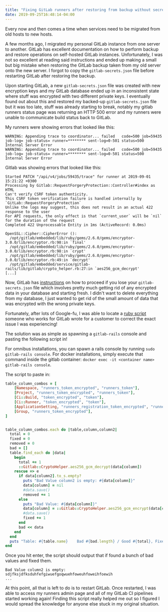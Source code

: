 ```yaml
---
title: "Fixing GitLab runners after restoring from backup without secrets with minimal data loss"
date: 2019-09-25T16:48:14-04:00
---
```


Every now and then comes a time when services need to be migrated from old hosts to new hosts.

A few months ago, I migrated my personal GitLab instance from one server to another. GitLab has excellent documentation on how to perform backup and restore operations on self-hosted GitLab instances. Unfortunately, I was not so excellent at reading said instructions and ended up making a small but big mistake when restoring the GitLab backup taken from my old server onto the new server. I forgot to copy the `gitlab-secrets.json` file before restarting GitLab after restoring the backup.

Upon starting GitLab, a new `gitlab-secrets.json` file was created with new encryption keys and my GitLab database ended up in an inconsistent state where stuff was encrypted with two different private keys. I eventually found out about this and restored my backed-up `gitlab-secrets.json` file but it was too late, stuff was already starting to break, notably my gitlab runners status page was returning an HTTP 500 error and my runners were unable to communicate build status back to GitLab.

My runners were showing errors that looked like this:

```
WARNING: Appending trace to coordinator... failed   code=500 job=59435 job-log= job-status= runner=******** sent-log=0-501 status=500 Internal Server Error
WARNING: Appending trace to coordinator... failed   code=500 job=59435 job-log= job-status= runner=******** sent-log=0-501 status=500 Internal Server Error
```

Gitlab was showing errors that looked like this:

```
Started PATCH "/api/v4/jobs/59435/trace" for runner at 2019-09-01 15:21:22 +0300
Processing by Gitlab::RequestForgeryProtection::Controller#index as HTML
Can't verify CSRF token authenticity.
This CSRF token verification failure is handled internally by `GitLab::RequestForgeryProtection`
Unlike the logs may suggest, this does not result in an actual 422 response to the user
For API requests, the only effect is that `current_user` will be `nil` for the duration of the request
Completed 422 Unprocessable Entity in 1ms (ActiveRecord: 0.0ms)

OpenSSL::Cipher::CipherError ():
  /opt/gitlab/embedded/lib/ruby/gems/2.6.0/gems/encryptor-3.0.0/lib/encryptor.rb:98:in `final'
  /opt/gitlab/embedded/lib/ruby/gems/2.6.0/gems/encryptor-3.0.0/lib/encryptor.rb:98:in `crypt'
  /opt/gitlab/embedded/lib/ruby/gems/2.6.0/gems/encryptor-3.0.0/lib/encryptor.rb:49:in `decrypt'
  /opt/gitlab/embedded/service/gitlab-rails/lib/gitlab/crypto_helper.rb:27:in `aes256_gcm_decrypt'
[...]
```

Now, GitLab has [instructions](https://docs.gitlab.com/ee/raketasks/backup_restore.html#when-the-secrets-file-is-lost) on how to proceed if you lose your `gitlab-secrets.json` file which involves pretty much getting rid of any encrypted data in your database and starting fresh. I didn't want to delete everything from my database, I just wanted to get rid of the small amount of data that was encrypted with the wrong private keys.

Fortunately, after lots of Google-fu, I was able to locate a [ruby script](https://gitlab.com/gitlab-org/gitlab-foss/issues/58524#note_202417144) someone who works for GitLab wrote for a customer to correct the exact issue I was experiencing!

The solution was as simple as spawning a `gitlab-rails` console and pasting the following script in!

For omnibus installations, you can spawn a rails console by running `sudo gitlab-rails console`. For docker installations, simply execute that command inside the gitlab container: `docker exec -it <container name> gitlab-rails console`.

The script to paste in:
```ruby
table_column_combos = [
    [Namespace, "runners_token_encrypted", "runners_token"],
    [Project, "runners_token_encrypted", "runners_token"],
    [Ci::Build, "token_encrypted", "token"],
    [Ci::Runner, "token_encrypted", "token"],
    [ApplicationSetting, "runners_registration_token_encrypted", "runners_registration_token"],
    [Group, "runners_token_encrypted"],
]


table_column_combos.each do |table,column,column2|
  total = 0
  fixed = 0
  removed = 0
  bad = []
  table.find_each do |data|
    begin
      total += 1
      ::Gitlab::CryptoHelper.aes256_gcm_decrypt(data[column])
    rescue => e
      if data[column2].to_s.empty?
        puts "Bad Value column2 is empty: #{data[column]}"
        data[column] = nil
        #data.save()
        removed += 1
      else
        puts "Bad Value: #{data[column]}"
        data[column] = ::Gitlab::CryptoHelper.aes256_gcm_encrypt(data[column2])
        #data.save()
        fixed += 1
      end
      bad << data
    end
  end
  puts "Table: #{table.name}    Bad #{bad.length} / Good #{total}, Fixed #{fixed}, Removed #{removed}"
end
```

Once you hit enter, the script should output that if found a bunch of bad values and fixed them.
```
Bad Value column2 is empty: sdjfksjdfksduhfefgiwuefgoqwuehfoweuhfoweihfoewih 
...
```

At this point, all that is left to do is to restart GitLab. Once restarted, I was able to access my runners admin page and all of my GitLab CI pipelines started working again! Finding this script really helped me out so I figured I would spread the knowledge for anyone else stuck in my original situation.